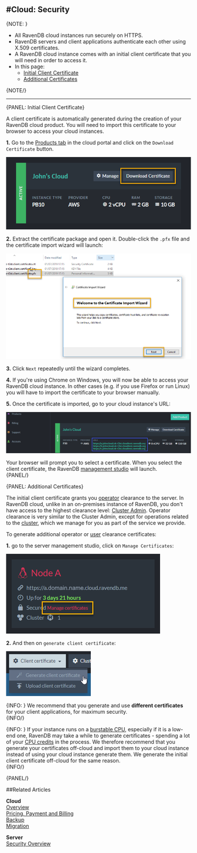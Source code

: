 #Cloud: Security
---

{NOTE: }

* All RavenDB cloud instances run securely on HTTPS.  
* RavenDB servers and client applications authenticate each other using X.509 certificates.  
* A RavenDB cloud instance comes with an initial client certificate that you will need in order to access it.  
* In this page:  
    * [Initial Client Certificate](cloud-security#initial-client-certificate)  
    * [Additional Certificates](cloud-security#additional-certificates)  

{NOTE/}

---

{PANEL: Initial Client Certificate}

A client certificate is automatically generated during the creation of your RavenDB cloud product. You will need to import 
this certificate to your browser to access your cloud instances.  

**1.** Go to the [Products tab](../cloud/portal/cloud-portal-products-tab) in the cloud portal and click on the `Download 
Certificate` button.  

!["Download Certificate"](images\security-001-download-certificate.png "Download Certificate")  
  
**2.** Extract the certificate package and open it. Double-click the `.pfx` file and the certificate import wizard will launch: 

!["Certificate Import Wizard"](images\security-002-wizard.png "Certificate Import Wizard")  
  
**3.** Click `Next` repeatedly until the wizard completes.  

**4.** If you're using Chrome on Windows, you will now be able to access your RavenDB cloud instance. 
In other cases (e.g. if you use Firefox or run Linux) you will have to import the certificate to your browser manually.  

**5.** Once the certificate is imported, go to your cloud instance's URL: 

!["Server URLs"](images\migration-001-urls.png "Server URLs")  
  
Your browser will prompt you to select a certificate. When you select the client certificate, the RavenDB [management studio]() will launch.  
{PANEL/}

{PANEL: Additional Certificates}

The initial client certificate grants you [operator](../server/security/authorization/security-clearance-and-permissions#operator) 
clearance to the server. In RavenDB cloud, unlike in an on-premises instance of RavenDB, you don't have access to the highest clearance level: 
[Cluster Admin](../server/security/authorization/security-clearance-and-permissions#cluster-admin). Operator clearance is very similar to 
the Cluster Admin, except for operations related to the [cluster](../server/clustering/overview), which we manage for you as 
part of the service we provide.  

To generate additional operator or [user](../server/security/authorization/security-clearance-and-permissions#user) clearance certificates:  

**1.** go to the server management studio, click on `Manage Certificates`:  

!["Manage Certificates"](images\migration-002-manage-certificates.png "Manage Certificates")  
  
**2.** And then on `generate client certificate`:  
  
!["Generate Client Certificate"](images\security-003-generate-client-certificate.png "Generate Client Certificate")  

{INFO: }
We recommend that you generate and use **different certificates** for your client applications, for maximum security.  
{INFO/}

{INFO: }
If your instance runs on a [burstable CPU](../cloud/cloud-overview#burstable-vs.-reserved-clusters), especially if it is a low-end one, 
RavenDB may take a while to generate certificates - spending a lot of your [CPU credits](cloud-overview#credits) in the 
process. We therefore recommend that you generate your certificates off-cloud and import them to your cloud instance instead 
of using your cloud instance generate them. We generate the initial client certificate off-cloud for the same reason.  
{INFO/}

{PANEL/}

##Related Articles

**Cloud**  
[Overview](cloud-overview)  
[Pricing, Payment and Billing](cloud-pricing-payment-billing)  
[Backup](cloud-backup)  
[Migration](cloud-migration)  

**Server**  
[Security Overview](../server/security/overview)  

